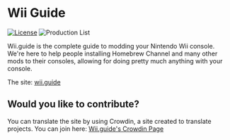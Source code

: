 # Wii Guide

[![License](https://img.shields.io/github/license/riiconnect24/wii-guide.svg?style=flat-square)](LICENSE.txt)
![Production List](https://img.shields.io/discord/206934458954153984.svg?style=flat-square)

Wii.guide is the complete guide to modding your Nintendo Wii console.
We're here to help people installing Homebrew Channel and many other mods to their consoles, allowing for doing pretty much anything with your console.

The site: [wii.guide](https://wii.guide)

## Would you like to contribute?

You can translate the site by using Crowdin, a site created to translate projects.
You can join here: [Wii.guide's Crowdin Page](https://crowdin.com/project/wii-guide)
